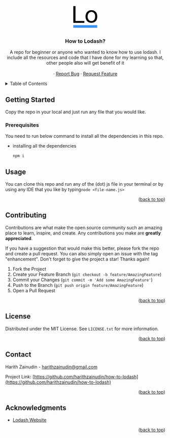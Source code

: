<div align="center">
  <a href="https://github.com/harithzainudin/how-to-lodash">
    <img src="images/lodash.png" alt="Lodash logo" width="80" height="80">
  </a>

<h3 align="center">How to Lodash?</h3>

<p align="center">
    A repo for beginner or anyone who wanted to know how to use lodash. I include all the resources and code that I have done for my learning so that, other people also will get benefit of it
    <br />
    <br />
    ·
    <a href="https://github.com/harithzainudin/how-to-lodash/issues">Report Bug</a>
    ·
    <a href="https://github.com/harithzainudin/how-to-lodash/issues">Request Feature</a>
  </p>
</div>

<!-- TABLE OF CONTENTS -->

<details>
  <summary>Table of Contents</summary>
  <ol>
    <li>
      <a href="#getting-started">Getting Started</a>
      <ul>
        <li><a href="#prerequisites">Prerequisites</a></li>
      </ul>
    </li>
    <li><a href="#usage">Usage</a></li>
    <li><a href="#contributing">Contributing</a></li>
    <li><a href="#license">License</a></li>
    <li><a href="#contact">Contact</a></li>
    <li><a href="#acknowledgments">Acknowledgments</a></li>
  </ol>
</details>

<!-- GETTING STARTED -->

## Getting Started

Copy the repo in your local and just run any file that you would like.

### Prerequisites

You need to run below command to install all the dependencies in this repo.

- installing all the dependencies
  ```sh
  npm i
  ```

<!-- USAGE EXAMPLES -->

## Usage

You can clone this repo and run any of the (dot) js file in your terminal or by using any IDE that you like by typing`node <file-name.js>`

<p align="right">(<a href="#top">back to top</a>)</p>

<!-- CONTRIBUTING -->

## Contributing

Contributions are what make the open source community such an amazing place to learn, inspire, and create. Any contributions you make are **greatly appreciated**.

If you have a suggestion that would make this better, please fork the repo and create a pull request. You can also simply open an issue with the tag "enhancement".
Don't forget to give the project a star! Thanks again!

1. Fork the Project
2. Create your Feature Branch (`git checkout -b feature/AmazingFeature`)
3. Commit your Changes (`git commit -m 'Add some AmazingFeature'`)
4. Push to the Branch (`git push origin feature/AmazingFeature`)
5. Open a Pull Request

<p align="right">(<a href="#top">back to top</a>)</p>

<!-- LICENSE -->

## License

Distributed under the MIT License. See `LICENSE.txt` for more information.

<p align="right">(<a href="#top">back to top</a>)</p>

<!-- CONTACT -->

## Contact

Harith Zainudin - harithzainudin@gmail.com

Project Link: [https://github.com/harithzainudin/how-to-lodash](https://github.com/harithzainudin/how-to-lodash)

<p align="right">(<a href="#top">back to top</a>)</p>

<!-- ACKNOWLEDGMENTS -->

## Acknowledgments

- [Lodash Website](https://lodash.com/)

<p align="right">(<a href="#top">back to top</a>)</p>
